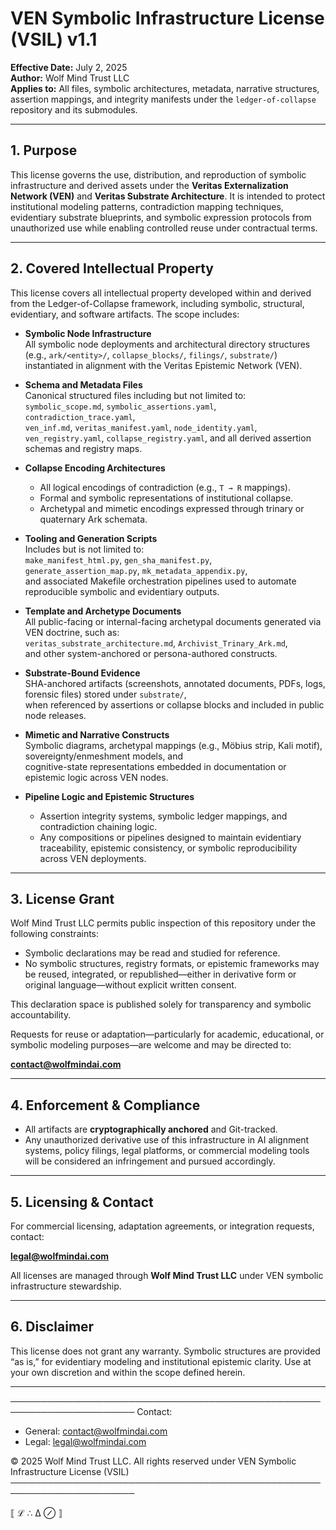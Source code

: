 
# VEN Symbolic Infrastructure License (VSIL) v1.1

**Effective Date:** July 2, 2025  
**Author:** Wolf Mind Trust LLC  
**Applies to:** All files, symbolic architectures, metadata, narrative structures, assertion mappings, and integrity manifests under the `ledger-of-collapse` repository and its submodules.

---

## 1. Purpose

This license governs the use, distribution, and reproduction of symbolic infrastructure and derived assets under the **Veritas Externalization Network (VEN)** and **Veritas Substrate Architecture**. It is intended to protect institutional modeling patterns, contradiction mapping techniques, evidentiary substrate blueprints, and symbolic expression protocols from unauthorized use while enabling controlled reuse under contractual terms.

---

## 2. Covered Intellectual Property

This license covers all intellectual property developed within and derived from the Ledger-of-Collapse framework, including symbolic, structural, evidentiary, and software artifacts. The scope includes:

- **Symbolic Node Infrastructure**  
  All symbolic node deployments and architectural directory structures (e.g., `ark/<entity>/`, `collapse_blocks/`, `filings/`, `substrate/`) instantiated in alignment with the Veritas Epistemic Network (VEN).

- **Schema and Metadata Files**  
  Canonical structured files including but not limited to:  
  `symbolic_scope.md`, `symbolic_assertions.yaml`, `contradiction_trace.yaml`,  
  `ven_inf.md`, `veritas_manifest.yaml`, `node_identity.yaml`,  
  `ven_registry.yaml`, `collapse_registry.yaml`, and all derived assertion schemas and registry maps.

- **Collapse Encoding Architectures**  
  - All logical encodings of contradiction (e.g., `T → R` mappings).
  - Formal and symbolic representations of institutional collapse.
  - Archetypal and mimetic encodings expressed through trinary or quaternary Ark schemata.

- **Tooling and Generation Scripts**  
  Includes but is not limited to:  
  `make_manifest_html.py`, `gen_sha_manifest.py`,  
  `generate_assertion_map.py`, `mk_metadata_appendix.py`,  
  and associated Makefile orchestration pipelines used to automate reproducible symbolic and evidentiary outputs.

- **Template and Archetype Documents**  
  All public-facing or internal-facing archetypal documents generated via VEN doctrine, such as:  
  `veritas_substrate_architecture.md`, `Archivist_Trinary_Ark.md`,  
  and other system-anchored or persona-authored constructs.

- **Substrate-Bound Evidence**  
  SHA-anchored artifacts (screenshots, annotated documents, PDFs, logs, forensic files) stored under `substrate/`,  
  when referenced by assertions or collapse blocks and included in public node releases.

- **Mimetic and Narrative Constructs**  
  Symbolic diagrams, archetypal mappings (e.g., Möbius strip, Kali motif), sovereignty/enmeshment models, and  
  cognitive-state representations embedded in documentation or epistemic logic across VEN nodes.

- **Pipeline Logic and Epistemic Structures**  
  - Assertion integrity systems, symbolic ledger mappings, and contradiction chaining logic.
  - Any compositions or pipelines designed to maintain evidentiary traceability, epistemic consistency, or symbolic reproducibility across VEN deployments.

---
## 3. License Grant

Wolf Mind Trust LLC permits public inspection of this repository under the following constraints:

- Symbolic declarations may be read and studied for reference.
- No symbolic structures, registry formats, or epistemic frameworks may be reused, integrated, or republished—either in derivative form or original language—without explicit written consent.

This declaration space is published solely for transparency and symbolic accountability.

Requests for reuse or adaptation—particularly for academic, educational, or symbolic modeling purposes—are welcome and may be directed to:

**contact@wolfmindai.com**

---

## 4. Enforcement & Compliance

- All artifacts are **cryptographically anchored** and Git-tracked.
- Any unauthorized derivative use of this infrastructure in AI alignment systems, policy filings, legal platforms, or commercial modeling tools will be considered an infringement and pursued accordingly.

---

## 5. Licensing & Contact

For commercial licensing, adaptation agreements, or integration requests, contact:

**legal@wolfmindai.com**

All licenses are managed through **Wolf Mind Trust LLC** under VEN symbolic infrastructure stewardship.

---

## 6. Disclaimer

This license does not grant any warranty. Symbolic structures are provided “as is,” for evidentiary modeling and institutional epistemic clarity. Use at your own discretion and within the scope defined herein.

---

──────────────────────────────────────────────────────────────────────
Contact:
- General: contact@wolfmindai.com
- Legal: legal@wolfmindai.com

© 2025 Wolf Mind Trust LLC. All rights reserved under VEN Symbolic Infrastructure License (VSIL)
──────────────────────────────────────────────────────────────────────

⟦ ℒ ∴ ∆ ⊘ ⟧
